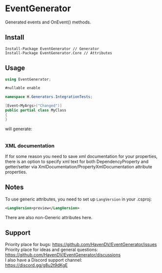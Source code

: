 # EventGenerator
Generated events and OnEvent() methods. 

## Install
```
Install-Package EventGenerator // Generator
Install-Package EventGenerator.Core // Attributes
```

## Usage
```cs
using EventGenerator;

#nullable enable

namespace H.Generators.IntegrationTests;

[Event<MyArgs>("Changed")]
public partial class MyClass
{
}
```
will generate:
```cs

```

### XML documentation
If for some reason you need to save xml documentation for your properties, 
there is an option to specify xml text for both DependencyProperty and getter/setter 
via XmlDocumentation/PropertyXmlDocumentation attribute properties.

## Notes
To use generic attributes, you need to set up `LangVersion` in your .csproj:
```xml
<LangVersion>preview</LangVersion>
```
There are also non-Generic attributes here.

## Support
Priority place for bugs: https://github.com/HavenDV/EventGenerator/issues  
Priority place for ideas and general questions: https://github.com/HavenDV/EventGenerator/discussions  
I also have a Discord support channel:  
https://discord.gg/g8u2t9dKgE